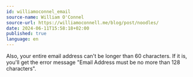 ```yaml
---
id: williamoconnel_email
source-name: William O'Connel
source-url: https://williamoconnell.me/blog/post/noodles/
date: 2024-06-11T15:58:18+02:00
published: true
language: en
---
```


Also, your entire email address can't be longer than 60 characters. If it is, you'll get the error message "Email Address must be no more than 128 characters".

